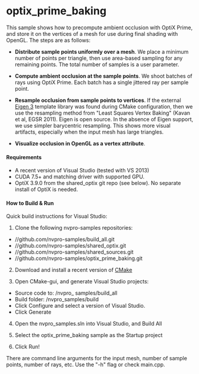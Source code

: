 
optix_prime_baking
==================

This sample shows how to precompute ambient occlusion with OptiX Prime, and store it on the
vertices of a mesh for use during final shading with OpenGL.  The steps are as follows:

  * **Distribute sample points uniformly over a mesh**. We place a minimum number of points per triangle, then use area-based sampling for any remaining points.  The total
  number of samples is a user parameter.

  * **Compute ambient occlusion at the sample points**.  We shoot batches of rays using OptiX Prime.  Each batch has a single jittered ray per sample point.

  * **Resample occlusion from sample points to vertices**.  If the external [Eigen 3](http://eigen.tuxfamily.org) template library was found during CMake configuration, then we use the 
  resampling method from "Least Squares Vertex Baking" (Kavan et al, EGSR 2011).  Eigen is open source.  In the absence of Eigen support, we use simpler barycentric resampling.  This shows more visual artifacts, especially when the input mesh has large triangles.

  * **Visualize occlusion in OpenGL as a vertex attribute**.

#### Requirements
  * A recent version of Visual Studio (tested with VS 2013)
  * CUDA 7.5+ and matching driver with supported GPU.
  * OptiX 3.9.0 from the shared_optix git repo (see below).  No separate install of OptiX is needed.

#### How to Build & Run

Quick build instructions for Visual Studio:

1) Clone the following nvpro-samples repositories:
  - //github.com/nvpro-samples/build_all.git
  - //github.com/nvpro-samples/shared_optix.git
  - //github.com/nvpro-samples/shared_sources.git
  - //github.com/nvpro-samples/optix_prime_baking.git

2) Download and install a recent version of [CMake](https://cmake.org)

3) Open CMake-gui, and generate Visual Studio projects:
  - Source code to: /nvpro_ samples/build_all
  - Build folder: /nvpro_samples/build
  - Click Configure and select a version of Visual Studio.
  - Click Generate

4) Open the nvpro_samples.sln into Visual Studio, and Build All

5) Select the optix_prime_baking sample as the Startup project

6) Click Run!

There are command line arguments for the input mesh, number of sample points, number of rays, etc.  Use the "-h" flag or
check main.cpp.
 
